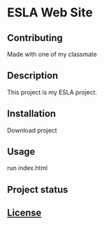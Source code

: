 ﻿# ESLA Web Site
 
## Contributing
Made with one of my classmate

## Description

This project is my ESLA project.

## Installation

Download project

## Usage

 run index.html

## Project status

## [License](LICENSE)


